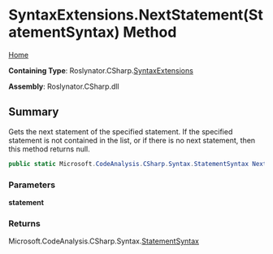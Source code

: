 # SyntaxExtensions\.NextStatement\(StatementSyntax\) Method

[Home](../../../../README.md)

**Containing Type**: Roslynator\.CSharp\.[SyntaxExtensions](../README.md)

**Assembly**: Roslynator\.CSharp\.dll

## Summary

Gets the next statement of the specified statement\.
If the specified statement is not contained in the list, or if there is no next statement, then this method returns null\.

```csharp
public static Microsoft.CodeAnalysis.CSharp.Syntax.StatementSyntax NextStatement(this Microsoft.CodeAnalysis.CSharp.Syntax.StatementSyntax statement)
```

### Parameters

**statement**

### Returns

Microsoft\.CodeAnalysis\.CSharp\.Syntax\.[StatementSyntax](https://docs.microsoft.com/en-us/dotnet/api/microsoft.codeanalysis.csharp.syntax.statementsyntax)

